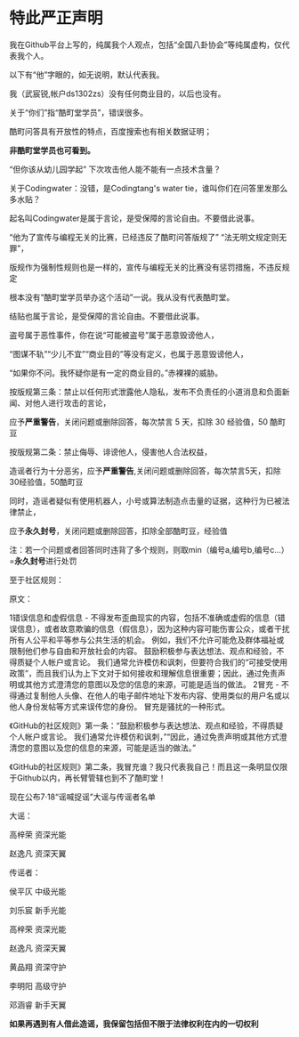 #  特此严正声明

  我在Github平台上写的，纯属我个人观点，包括“全国八卦协会”等纯属虚构，仅代表我个人。
  
  以下有“他”字眼的，如无说明，默认代表我。
  
  我（武宸锐,帐户ds1302zs）没有任何商业目的，以后也没有。
  
  关于“你们”指“酷町堂学员”，错误很多。
  
  酷町问答具有开放性的特点，百度搜索也有相关数据证明；
  
  **非酷町堂学员也可看到。**
  
  “但你该从幼儿园学起” 下次攻击他人能不能有一点技术含量？
  
  关于Codingwater：没错，是Codingtang's water tie，谁叫你们在问答里发那么多水贴？
  
  起名叫Codingwater是属于言论，是受保障的言论自由。不要借此说事。
  
  “他为了宣传与编程无关的比赛，已经违反了酷町问答版规了” “法无明文规定则无罪”，
  
  版规作为强制性规则也是一样的，宣传与编程无关的比赛没有惩罚措施，不违反规定
  
  根本没有“酷町堂学员举办这个活动”一说。我从没有代表酷町堂。
  
  结贴也属于言论，是受保障的言论自由。不要借此说事。
  
  盗号属于恶性事件，你在说“可能被盗号”属于恶意毁谤他人，
  
  “图谋不轨”“少儿不宜”“商业目的”等没有定义，也属于恶意毁谤他人，
  
  “如果你不问。我怀疑你是有一定的商业目的。”赤裸裸的威胁。
  
  按版规第三条：禁止以任何形式泄露他人隐私，发布不负责任的小道消息和负面新闻、对他人进行攻击的言论，
  
  应予**严重警告**，关闭问题或删除回答，每次禁言 5 天，扣除 30 经验值，50 酷町豆
  
  按版规第二条：禁止侮辱、诽谤他人，侵害他人合法权益，
  
  造谣者行为十分恶劣，应予**严重警告**,关闭问题或删除回答，每次禁言5天，扣除30经验值，50酷町豆
  
  同时，造谣者疑似有使用机器人，小号或算法制造点击量的证据，这种行为已被法律禁止，
  
  应予**永久封号**，关闭问题或删除回答，扣除全部酷町豆，经验值
  
  注：若一个问题或者回答同时违背了多个规则，则取min（编号a,编号b,编号c...）=**永久封号**进行处罚
  
  至于社区规则：
  
  原文：
  
  1错误信息和虚假信息 - 不得发布歪曲现实的内容，包括不准确或虚假的信息（错误信息），或者故意欺骗的信息（假信息），因为这种内容可能伤害公众，或者干扰所有人公平和平等参与公共生活的机会。 例如，我们不允许可能危及群体福祉或限制他们参与自由和开放社会的内容。 鼓励积极参与表达想法、观点和经验，不得质疑个人帐户或言论。 我们通常允许模仿和讽刺，但要符合我们的“可接受使用政策”，而且我们认为上下文对于如何接收和理解信息很重要；因此，通过免责声明或其他方式澄清您的意图以及您的信息的来源，可能是适当的做法。
2冒充 - 不得通过复制他人头像、在他人的电子邮件地址下发布内容、使用类似的用户名或以他人身份发帖等方式来误传您的身份。 冒充是骚扰的一种形式。

  
  《GitHub的社区规则》第一条：“鼓励积极参与表达想法、观点和经验，不得质疑个人帐户或言论。 我们通常允许模仿和讽刺，”“因此，通过免责声明或其他方式澄清您的意图以及您的信息的来源，可能是适当的做法。”
  
  《GitHub的社区规则》第二条，我冒充谁？我只代表我自己！而且这一条明显仅限于Github以内，再长臂管辖也到不了酷町堂！
  
  现在公布7·18“谣喊捉谣”大谣与传谣者名单

  大谣：

  高梓荣 资深光能    

  赵逸凡   资深天翼

  传谣者：

  侯平仄  中级光能   

  刘乐宸  新手光能    

  高梓荣 资深光能    

  赵逸凡   资深天翼

  黄品翔 资深守护
  
  李明阳  高级守护
  
  邓涵睿 新手天翼
  
  **如果再遇到有人借此造谣，我保留包括但不限于法律权利在内的一切权利**
